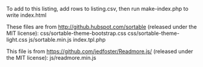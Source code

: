 To add to this listing, add rows to listing.csv, then run make-index.php to write index.html


These files are from http://github.hubspot.com/sortable (released under the MIT license):
css/sortable-theme-bootstrap.css
css/sortable-theme-light.css
js/sortable.min.js
index.tpl.php

This file is from https://github.com/jedfoster/Readmore.js/ (released under the MIT license):
js/readmore.min.js

